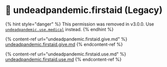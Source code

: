 # 💊 undeadpandemic.firstaid (Legacy)

{% hint style="danger" %}
This permission was removed in v3.0.0. Use [`undeadpandemic.use.medical`](../undeadpandemic.use/undeadpandemic.use.medical.md) instead.
{% endhint %}

{% content-ref url="undeadpandemic.firstaid.give.md" %}
[undeadpandemic.firstaid.give.md](undeadpandemic.firstaid.give.md)
{% endcontent-ref %}

{% content-ref url="undeadpandemic.firstaid.use.md" %}
[undeadpandemic.firstaid.use.md](undeadpandemic.firstaid.use.md)
{% endcontent-ref %}
